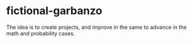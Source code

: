 # fictional-garbanzo
The idea is to create projects, and improve in the same to advance in the math and probability cases. 
